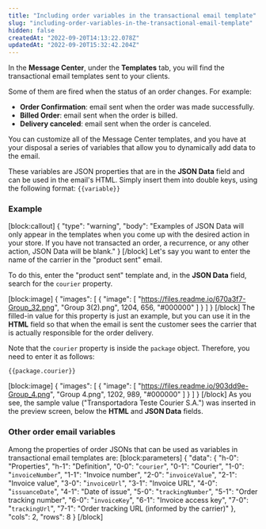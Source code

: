 ```yaml
---
title: "Including order variables in the transactional email template"
slug: "including-order-variables-in-the-transactional-email-template"
hidden: false
createdAt: "2022-09-20T14:13:22.078Z"
updatedAt: "2022-09-20T15:32:42.204Z"
---
```

In the **Message Center**, under the **Templates** tab, you will find the transactional email templates sent to your clients.

Some of them are fired when the status of an order changes. For example:
- **Order Confirmation**: email sent when the order was made successfully.
- **Billed Order**: email sent when the order is billed.
- **Delivery canceled**: email sent when the order is canceled.

You can customize all of the Message Center templates, and you have at your disposal a series of variables that allow you to dynamically add data to the email.

These variables are JSON properties that are in the **JSON Data** field and can be used in the email's HTML. Simply insert them into double keys, using the following format: `{{variable}}`

### Example
[block:callout]
{
  "type": "warning",
  "body": "Examples of JSON Data will only appear in the templates when you come up with the desired action in your store. If you have not transacted an order, a recurrence, or any other action, JSON Data will be blank."
}
[/block]
Let's say you want to enter the name of the carrier in the "product sent" email.

To do this, enter the "product sent" template and, in the **JSON Data** field, search for the `courier` property.

[block:image]
{
  "images": [
    {
      "image": [
        "https://files.readme.io/670a3f7-Group_32.png",
        "Group 3(2).png",
        1204,
        656,
        "#000000"
      ]
    }
  ]
}
[/block]
The filled-in value for this property is just an example, but you can use it in the **HTML** field so that when the email is sent the customer sees the carrier that is actually responsible for the order delivery.

Note that the `courier` property is inside the `package` object. Therefore, you need to enter it as follows:

`{{package.courier}}`

[block:image]
{
  "images": [
    {
      "image": [
        "https://files.readme.io/903dd9e-Group_4.png",
        "Group 4.png",
        1202,
        989,
        "#000000"
      ]
    }
  ]
}
[/block]
As you see, the sample value ("Transportadora Teste Courier S.A.") was inserted in the preview screen, below the **HTML** and **JSON Data** fields.

### Other order email variables

Among the properties of order JSONs that can be used as variables in transactional email templates are:
[block:parameters]
{
  "data": {
    "h-0": "Properties",
    "h-1": "Definition",
    "0-0": "`courier`",
    "0-1": "Courier",
    "1-0": "`invoiceNumber`",
    "1-1": "Invoice number",
    "2-0": "`invoiceValue`",
    "2-1": "Invoice value",
    "3-0": "`invoiceUrl`",
    "3-1": "Invoice URL",
    "4-0": "`issuanceDate`",
    "4-1": "Date of issue",
    "5-0": "`trackingNumber`",
    "5-1": "Order tracking number",
    "6-0": "`invoiceKey`",
    "6-1": "Invoice access key",
    "7-0": "`trackingUrl`",
    "7-1": "Order tracking URL (informed by the carrier)"
  },
  "cols": 2,
  "rows": 8
}
[/block]